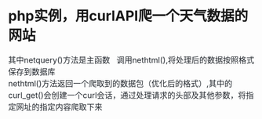 # php实例，用curlAPI爬一个天气数据的网站

<div><div dir="auto" style="box-sizing: border-box; color: rgb(36, 41, 47); font-family: -apple-system, BlinkMacSystemFont, &quot;Segoe UI&quot;, Helvetica, Arial, sans-serif, &quot;Apple Color Emoji&quot;, &quot;Segoe UI Emoji&quot;; font-size: 16px;">其中netquery()方法是主函数&nbsp; &nbsp;调用nethtml(),将处理后的数据按照格式保存到数据库</div><div dir="auto" style="box-sizing: border-box; color: rgb(36, 41, 47); font-family: -apple-system, BlinkMacSystemFont, &quot;Segoe UI&quot;, Helvetica, Arial, sans-serif, &quot;Apple Color Emoji&quot;, &quot;Segoe UI Emoji&quot;; font-size: 16px;">nethtml()方法返回一个爬取到的数据包（优化后的格式）,其中的curl_get()会创建一个curl会话，通过处理请求的头部及其他参数，将指定网址的指定内容爬取下来</div></div><div></div>
